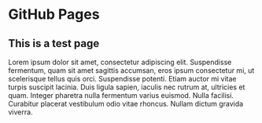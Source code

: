 GitHub Pages
============

This is a test page
-------------------

Lorem ipsum dolor sit amet, consectetur adipiscing elit. Suspendisse fermentum, quam sit amet sagittis accumsan, eros ipsum consectetur mi, ut scelerisque tellus quis orci. Suspendisse potenti. Etiam auctor mi vitae turpis suscipit lacinia. Duis ligula sapien, iaculis nec rutrum at, ultricies et quam. Integer pharetra nulla fermentum varius euismod. Nulla facilisi. Curabitur placerat vestibulum odio vitae rhoncus. Nullam dictum gravida viverra.

